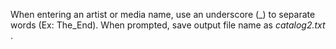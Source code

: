 When entering an artist or media name, use an underscore (_) to separate words (Ex: The_End).
When prompted, save output file name as *catalog2.txt* .
